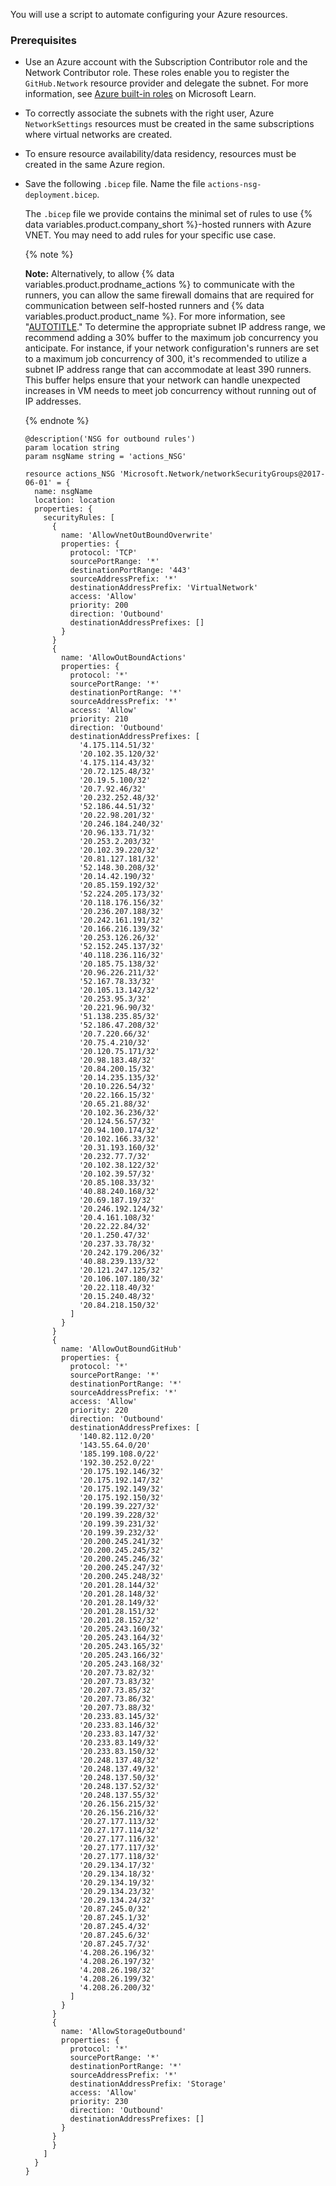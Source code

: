 You will use a script to automate configuring your Azure resources.

### Prerequisites

* Use an Azure account with the Subscription Contributor role and the Network Contributor role. These roles enable you to register the `GitHub.Network` resource provider and delegate the subnet. For more information, see [Azure built-in roles](https://learn.microsoft.com/en-us/azure/role-based-access-control/built-in-roles) on Microsoft Learn.

* To correctly associate the subnets with the right user, Azure `NetworkSettings` resources must be created in the same subscriptions where virtual networks are created.

* To ensure resource availability/data residency, resources must be created in the same Azure region.

* Save the following `.bicep` file. Name the file `actions-nsg-deployment.bicep`.

  The `.bicep` file we provide contains the minimal set of rules to use {% data variables.product.company_short %}-hosted runners with Azure VNET. You may need to add rules for your specific use case.

  {% note %}

  **Note:** Alternatively, to allow {% data variables.product.prodname_actions %} to communicate with the runners, you can allow the same firewall domains that are required for communication between self-hosted runners and {% data variables.product.product_name %}. For more information, see "[AUTOTITLE](/actions/hosting-your-own-runners/managing-self-hosted-runners/about-self-hosted-runners#communication-between-self-hosted-runners-and-github-enterprise-cloud)." To determine the appropriate subnet IP address range,  we recommend adding a 30% buffer to the maximum job concurrency you anticipate. For instance, if your network configuration's runners are set to a maximum job concurrency of 300, it's recommended to utilize a subnet IP address range that can accommodate at least 390 runners. This buffer helps ensure that your network can handle unexpected increases in VM needs to meet job concurrency without running out of IP addresses.

  {% endnote %}

  ```bicep copy
  @description('NSG for outbound rules')
  param location string
  param nsgName string = 'actions_NSG'

  resource actions_NSG 'Microsoft.Network/networkSecurityGroups@2017-06-01' = {
    name: nsgName
    location: location
    properties: {
      securityRules: [
        {
          name: 'AllowVnetOutBoundOverwrite'
          properties: {
            protocol: 'TCP'
            sourcePortRange: '*'
            destinationPortRange: '443'
            sourceAddressPrefix: '*'
            destinationAddressPrefix: 'VirtualNetwork'
            access: 'Allow'
            priority: 200
            direction: 'Outbound'
            destinationAddressPrefixes: []
          }
        }
        {
          name: 'AllowOutBoundActions'
          properties: {
            protocol: '*'
            sourcePortRange: '*'
            destinationPortRange: '*'
            sourceAddressPrefix: '*'
            access: 'Allow'
            priority: 210
            direction: 'Outbound'
            destinationAddressPrefixes: [
              '4.175.114.51/32'
              '20.102.35.120/32'
              '4.175.114.43/32'
              '20.72.125.48/32'
              '20.19.5.100/32'
              '20.7.92.46/32'
              '20.232.252.48/32'
              '52.186.44.51/32'
              '20.22.98.201/32'
              '20.246.184.240/32'
              '20.96.133.71/32'
              '20.253.2.203/32'
              '20.102.39.220/32'
              '20.81.127.181/32'
              '52.148.30.208/32'
              '20.14.42.190/32'
              '20.85.159.192/32'
              '52.224.205.173/32'
              '20.118.176.156/32'
              '20.236.207.188/32'
              '20.242.161.191/32'
              '20.166.216.139/32'
              '20.253.126.26/32'
              '52.152.245.137/32'
              '40.118.236.116/32'
              '20.185.75.138/32'
              '20.96.226.211/32'
              '52.167.78.33/32'
              '20.105.13.142/32'
              '20.253.95.3/32'
              '20.221.96.90/32'
              '51.138.235.85/32'
              '52.186.47.208/32'
              '20.7.220.66/32'
              '20.75.4.210/32'
              '20.120.75.171/32'
              '20.98.183.48/32'
              '20.84.200.15/32'
              '20.14.235.135/32'
              '20.10.226.54/32'
              '20.22.166.15/32'
              '20.65.21.88/32'
              '20.102.36.236/32'
              '20.124.56.57/32'
              '20.94.100.174/32'
              '20.102.166.33/32'
              '20.31.193.160/32'
              '20.232.77.7/32'
              '20.102.38.122/32'
              '20.102.39.57/32'
              '20.85.108.33/32'
              '40.88.240.168/32'
              '20.69.187.19/32'
              '20.246.192.124/32'
              '20.4.161.108/32'
              '20.22.22.84/32'
              '20.1.250.47/32'
              '20.237.33.78/32'
              '20.242.179.206/32'
              '40.88.239.133/32'
              '20.121.247.125/32'
              '20.106.107.180/32'
              '20.22.118.40/32'
              '20.15.240.48/32'
              '20.84.218.150/32'
            ]
          }
        }
        {
          name: 'AllowOutBoundGitHub'
          properties: {
            protocol: '*'
            sourcePortRange: '*'
            destinationPortRange: '*'
            sourceAddressPrefix: '*'
            access: 'Allow'
            priority: 220
            direction: 'Outbound'
            destinationAddressPrefixes: [
              '140.82.112.0/20'
              '143.55.64.0/20'
              '185.199.108.0/22'
              '192.30.252.0/22'
              '20.175.192.146/32'
              '20.175.192.147/32'
              '20.175.192.149/32'
              '20.175.192.150/32'
              '20.199.39.227/32'
              '20.199.39.228/32'
              '20.199.39.231/32'
              '20.199.39.232/32'
              '20.200.245.241/32'
              '20.200.245.245/32'
              '20.200.245.246/32'
              '20.200.245.247/32'
              '20.200.245.248/32'
              '20.201.28.144/32'
              '20.201.28.148/32'
              '20.201.28.149/32'
              '20.201.28.151/32'
              '20.201.28.152/32'
              '20.205.243.160/32'
              '20.205.243.164/32'
              '20.205.243.165/32'
              '20.205.243.166/32'
              '20.205.243.168/32'
              '20.207.73.82/32'
              '20.207.73.83/32'
              '20.207.73.85/32'
              '20.207.73.86/32'
              '20.207.73.88/32'
              '20.233.83.145/32'
              '20.233.83.146/32'
              '20.233.83.147/32'
              '20.233.83.149/32'
              '20.233.83.150/32'
              '20.248.137.48/32'
              '20.248.137.49/32'
              '20.248.137.50/32'
              '20.248.137.52/32'
              '20.248.137.55/32'
              '20.26.156.215/32' 
              '20.26.156.216/32'
              '20.27.177.113/32'
              '20.27.177.114/32'
              '20.27.177.116/32'
              '20.27.177.117/32'
              '20.27.177.118/32'
              '20.29.134.17/32'
              '20.29.134.18/32'
              '20.29.134.19/32'
              '20.29.134.23/32'
              '20.29.134.24/32'
              '20.87.245.0/32'
              '20.87.245.1/32'
              '20.87.245.4/32'
              '20.87.245.6/32'
              '20.87.245.7/32'
              '4.208.26.196/32'
              '4.208.26.197/32'
              '4.208.26.198/32'
              '4.208.26.199/32'
              '4.208.26.200/32'
            ]
          }
        }
        {
          name: 'AllowStorageOutbound'
          properties: {
            protocol: '*'
            sourcePortRange: '*'
            destinationPortRange: '*'
            sourceAddressPrefix: '*'
            destinationAddressPrefix: 'Storage'
            access: 'Allow'
            priority: 230
            direction: 'Outbound'
            destinationAddressPrefixes: []
          }
        }
        }
      ]
    }
  }
  ```
